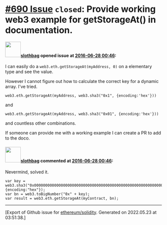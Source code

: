 # [\#690 Issue](https://github.com/ethereum/solidity/issues/690) `closed`: Provide working web3 example for getStorageAt() in documentation.

#### <img src="https://avatars.githubusercontent.com/u/811824?v=4" width="50">[slothbag](https://github.com/slothbag) opened issue at [2016-06-28 00:46](https://github.com/ethereum/solidity/issues/690):

I can easily do a `web3.eth.getStorageAt(myAddress, 0)` on a elementary type and see the value.

However I cannot figure out how to calculate the correct key for a dynamic array. I've tried.

```
web3.eth.getStorageAt(myAddress, web3.sha3("0x1", {encoding:'hex'}))
```

and 

```
web3.eth.getStorageAt(myAddress, web3.sha3("0x01", {encoding:'hex'}))
```

and countless other combinations.

If someone can provide me with a working example I can create a PR to add to the doco.


#### <img src="https://avatars.githubusercontent.com/u/811824?v=4" width="50">[slothbag](https://github.com/slothbag) commented at [2016-06-28 00:46](https://github.com/ethereum/solidity/issues/690#issuecomment-228921841):

Nevermind, solved it.

```
var key = web3.sha3("0x0000000000000000000000000000000000000000000000000000000000000003", {encoding:"hex"});
var bn = web3.toBigNumber("0x" + key);
var result = web3.eth.getStorageAt(myContract, bn);
```


-------------------------------------------------------------------------------



[Export of Github issue for [ethereum/solidity](https://github.com/ethereum/solidity). Generated on 2022.05.23 at 03:51:38.]
